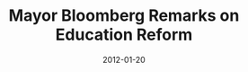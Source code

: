 --- 
title: Mayor Bloomberg Remarks on Education Reform
layout: "tc-single"
draft: false
hasContentInGallery: true
date: 2012-01-20
--- 